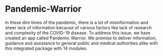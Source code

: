 # Pandemic-Warrior
In these dire times of the pandemic, there is a lot of misinformation and sheer lack of information because of various factors like lack of research and complexity of the COVID-19 disease.  To address this issue, we have created an app called Pandemic Warrior.  We promise to deliver information, guidance and assistance to general public and medical authorities alike with this integrated package with 14 modules.
